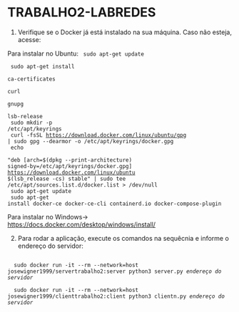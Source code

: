 # TRABALHO2-LABREDES

1) Verifique se o Docker já está instalado na sua máquina. Caso não esteja, acesse:

Para instalar no Ubuntu:
<code>
  sudo apt-get update
</code><div></div>
<code>
  sudo apt-get install \
    ca-certificates \
    curl \
    gnupg \
    lsb-release
</code><div></div><div></div>
<code>
  sudo mkdir -p /etc/apt/keyrings
</code><div></div>
<code>
  curl -fsSL https://download.docker.com/linux/ubuntu/gpg | sudo gpg --dearmor -o /etc/apt/keyrings/docker.gpg
</code><div></div>
<code>
  echo \
    "deb [arch=$(dpkg --print-architecture) signed-by=/etc/apt/keyrings/docker.gpg] https://download.docker.com/linux/ubuntu      \$(lsb_release -cs) stable" | sudo tee /etc/apt/sources.list.d/docker.list > /dev/null
</code><div></div>
<code>
  sudo apt-get update
</code><div></div>
<code>
  sudo apt-get install docker-ce docker-ce-cli containerd.io docker-compose-plugin
</code>

Para instalar no Windows-> https://docs.docker.com/desktop/windows/install/


2) Para rodar a aplicação, execute os comandos na sequêcnia e informe o endereço do servidor:

<code>
  sudo docker run -it --rm --network=host josewigner1999/servertrabalho2:server python3 server.py <i>endereço do servidor</i>
</code>
<div></div>
<code>
  sudo docker run -it --rm --network=host josewigner1999/clienttrabalho2:client python3 clientn.py <i>endereço do servidor</i>
</code>
